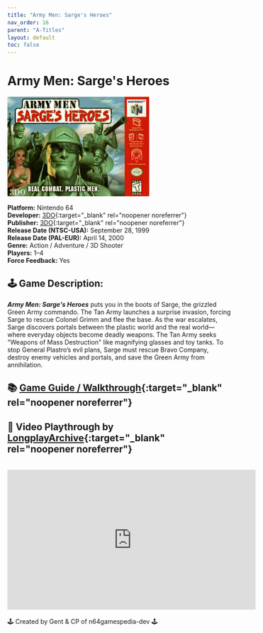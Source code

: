 ```yaml
---
title: "Army Men: Sarge's Heroes"
nav_order: 16
parent: "A-Titles"
layout: default
toc: false
---
```


# Army Men: Sarge's Heroes

<b>
<img src="https://raw.githubusercontent.com/N64Gamespedia/gdx/refs/heads/main/media/usa/Army-Men--Sarge's-Heroes-(USA).png" alt="Army Men: Sarge's Heroes Box Art (USA)" style="object-fit:cover;width:320px;height:224px"/>
</b>

**Platform:** Nintendo 64  
**Developer:** [3DO](https://en.wikipedia.org/wiki/The_3DO_Company){:target="_blank" rel="noopener noreferrer"}  
**Publisher:** [3DO](https://en.wikipedia.org/wiki/The_3DO_Company){:target="_blank" rel="noopener noreferrer"}  
**Release Date (NTSC-USA):** September 28, 1999  
**Release Date (PAL-EUR):** April 14, 2000  
**Genre:** Action / Adventure / 3D Shooter  
**Players:** 1–4  
**Force Feedback:** Yes  

## 🕹️ Game Description:

<em><strong>Army Men: Sarge's Heroes</strong></em> puts you in the boots of Sarge, the grizzled Green Army commando. The Tan Army launches a surprise invasion, forcing Sarge to rescue Colonel Grimm and flee the base. As the war escalates, Sarge discovers portals between the plastic world and the real world—where everyday objects become deadly weapons. The Tan Army seeks "Weapons of Mass Destruction" like magnifying glasses and toy tanks. To stop General Plastro’s evil plans, Sarge must rescue Bravo Company, destroy enemy vehicles and portals, and save the Green Army from annihilation.

## 📚 [Game Guide / Walkthrough](https://gamefaqs.gamespot.com/n64/196647-army-men-air-combat/faqs/17034){:target="_blank" rel="noopener noreferrer"}

## 🎥 Video Playthrough by [LongplayArchive](https://www.youtube.com/channel/UCM8XzXipyTsylZ_WsGKmdKQ){:target="_blank" rel="noopener noreferrer"}  
<br />
<iframe width="560" height="315" src="https://www.youtube.com/embed/gXF_2ZbbyhU" title="Army Men: Sarge's Heroes – Full Playthrough by LongplayArchive" frameborder="0" allowfullscreen></iframe>

🕹️ Created by Gent & CP of n64gamespedia-dev 🕹️

<!-- Vault Format: n64gamespedia-dev -->
<!-- Protocol Source: _vault-specs/format-protocol.md -->
